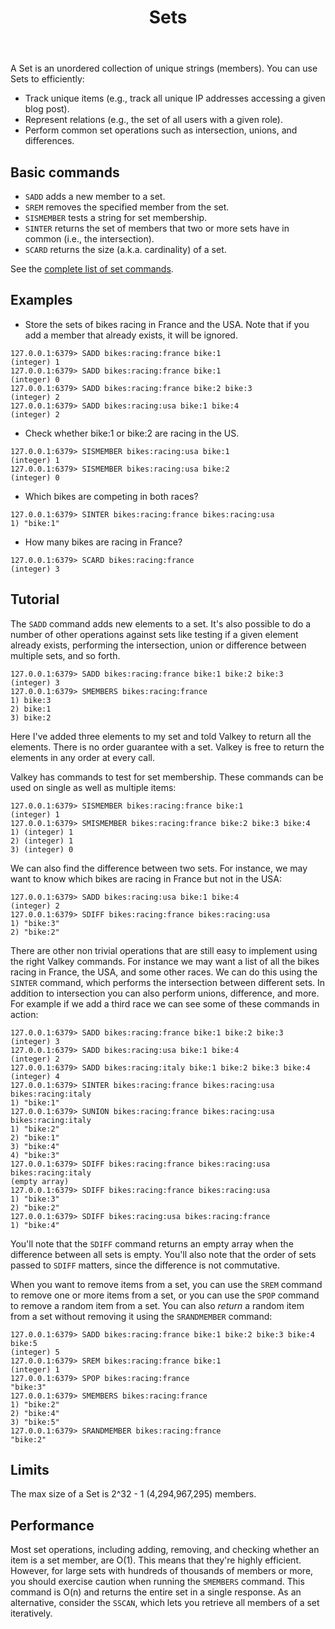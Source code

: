 ﻿---
title: "Sets"
linkTitle: "Sets"
weight: 30
description: >
    Introduction to Sets
---

A Set is an unordered collection of unique strings (members).
You can use Sets to efficiently:

* Track unique items (e.g., track all unique IP addresses accessing a given blog post).
* Represent relations (e.g., the set of all users with a given role).
* Perform common set operations such as intersection, unions, and differences.

## Basic commands

* `SADD` adds a new member to a set.
* `SREM` removes the specified member from the set.
* `SISMEMBER` tests a string for set membership.
* `SINTER` returns the set of members that two or more sets have in common (i.e., the intersection).
* `SCARD` returns the size (a.k.a. cardinality) of a set.

See the [complete list of set commands](../commands/#set).

## Examples

* Store the sets of bikes racing in France and the USA. Note that 
if you add a member that already exists, it will be ignored. 
```valkey-cli
127.0.0.1:6379> SADD bikes:racing:france bike:1
(integer) 1
127.0.0.1:6379> SADD bikes:racing:france bike:1
(integer) 0
127.0.0.1:6379> SADD bikes:racing:france bike:2 bike:3
(integer) 2
127.0.0.1:6379> SADD bikes:racing:usa bike:1 bike:4
(integer) 2
```

* Check whether bike:1 or bike:2 are racing in the US.
```valkey-cli
127.0.0.1:6379> SISMEMBER bikes:racing:usa bike:1
(integer) 1
127.0.0.1:6379> SISMEMBER bikes:racing:usa bike:2
(integer) 0
```

* Which bikes are competing in both races?
```valkey-cli
127.0.0.1:6379> SINTER bikes:racing:france bikes:racing:usa
1) "bike:1"
```

* How many bikes are racing in France?
```valkey-cli
127.0.0.1:6379> SCARD bikes:racing:france
(integer) 3
```
## Tutorial

The `SADD` command adds new elements to a set. It's also possible
to do a number of other operations against sets like testing if a given element
already exists, performing the intersection, union or difference between
multiple sets, and so forth.

```valkey-cli
127.0.0.1:6379> SADD bikes:racing:france bike:1 bike:2 bike:3
(integer) 3
127.0.0.1:6379> SMEMBERS bikes:racing:france
1) bike:3
2) bike:1
3) bike:2
```

Here I've added three elements to my set and told Valkey to return all the
elements. There is no order guarantee with a set. Valkey is free to return the
elements in any order at every call.

Valkey has commands to test for set membership. These commands can be used on single as well as multiple items:

```valkey-cli
127.0.0.1:6379> SISMEMBER bikes:racing:france bike:1
(integer) 1
127.0.0.1:6379> SMISMEMBER bikes:racing:france bike:2 bike:3 bike:4
1) (integer) 1
2) (integer) 1
3) (integer) 0
```

We can also find the difference between two sets. For instance, we may want
to know which bikes are racing in France but not in the USA:

```valkey-cli
127.0.0.1:6379> SADD bikes:racing:usa bike:1 bike:4
(integer) 2
127.0.0.1:6379> SDIFF bikes:racing:france bikes:racing:usa
1) "bike:3"
2) "bike:2"
```

There are other non trivial operations that are still easy to implement
using the right Valkey commands. For instance we may want a list of all the
bikes racing in France, the USA, and some other races. We can do this using
the `SINTER` command, which performs the intersection between different
sets. In addition to intersection you can also perform
unions, difference, and more. For example 
if we add a third race we can see some of these commands in action:

```valkey-cli
127.0.0.1:6379> SADD bikes:racing:france bike:1 bike:2 bike:3
(integer) 3
127.0.0.1:6379> SADD bikes:racing:usa bike:1 bike:4
(integer) 2
127.0.0.1:6379> SADD bikes:racing:italy bike:1 bike:2 bike:3 bike:4
(integer) 4
127.0.0.1:6379> SINTER bikes:racing:france bikes:racing:usa bikes:racing:italy
1) "bike:1"
127.0.0.1:6379> SUNION bikes:racing:france bikes:racing:usa bikes:racing:italy
1) "bike:2"
2) "bike:1"
3) "bike:4"
4) "bike:3"
127.0.0.1:6379> SDIFF bikes:racing:france bikes:racing:usa bikes:racing:italy
(empty array)
127.0.0.1:6379> SDIFF bikes:racing:france bikes:racing:usa
1) "bike:3"
2) "bike:2"
127.0.0.1:6379> SDIFF bikes:racing:usa bikes:racing:france
1) "bike:4"
```

You'll note that the `SDIFF` command returns an empty array when the
difference between all sets is empty. You'll also note that the order of sets
passed to `SDIFF` matters, since the difference is not commutative.

When you want to remove items from a set, you can use the `SREM` command to
remove one or more items from a set, or you can use the `SPOP` command to
remove a random item from a set. You can also _return_ a random item from a
set without removing it using the `SRANDMEMBER` command:

```valkey-cli
127.0.0.1:6379> SADD bikes:racing:france bike:1 bike:2 bike:3 bike:4 bike:5
(integer) 5
127.0.0.1:6379> SREM bikes:racing:france bike:1
(integer) 1
127.0.0.1:6379> SPOP bikes:racing:france
"bike:3"
127.0.0.1:6379> SMEMBERS bikes:racing:france
1) "bike:2"
2) "bike:4"
3) "bike:5"
127.0.0.1:6379> SRANDMEMBER bikes:racing:france
"bike:2"
```

## Limits

The max size of a Set is 2^32 - 1 (4,294,967,295) members.

## Performance

Most set operations, including adding, removing, and checking whether an item is a set member, are O(1).
This means that they're highly efficient.
However, for large sets with hundreds of thousands of members or more, you should exercise caution when running the `SMEMBERS` command.
This command is O(n) and returns the entire set in a single response. 
As an alternative, consider the `SSCAN`, which lets you retrieve all members of a set iteratively.
